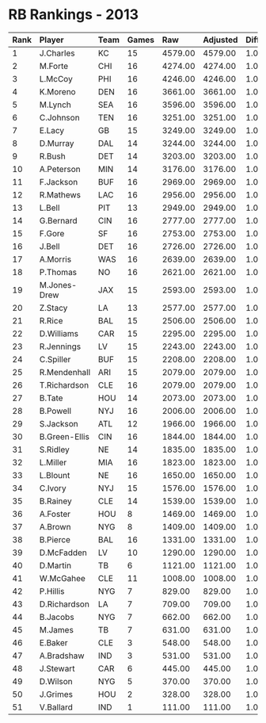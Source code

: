 # RB Rankings - 2013

| Rank | Player        | Team | Games | Raw     | Adjusted | Difficulty | Avg/Game | Typical | Consistency | Trend    |
| :----| :-------------| :----| :-----| :-------| :--------| :----------| :--------| :-------| :-----------| :--------|
| 1    | J.Charles     | KC   | 15    | 4579.00 | 4579.00  | 1.000      | 305.27   | 294.50  | 6/3/6       | +53.4%   |
| 2    | M.Forte       | CHI  | 16    | 4274.00 | 4274.00  | 1.000      | 267.12   | 283.00  | 10/1/5      | +58.4%   |
| 3    | L.McCoy       | PHI  | 16    | 4246.00 | 4246.00  | 1.000      | 265.38   | 276.50  | 8/4/4       | +56.4%   |
| 4    | K.Moreno      | DEN  | 16    | 3661.00 | 3661.00  | 1.000      | 228.81   | 225.00  | 8/1/7       | +93.6%   |
| 5    | M.Lynch       | SEA  | 16    | 3596.00 | 3596.00  | 1.000      | 224.75   | 219.00  | 7/1/8       | +104.5%  |
| 6    | C.Johnson     | TEN  | 16    | 3251.00 | 3251.00  | 1.000      | 203.19   | 206.00  | 9/2/5       | +67.1%   |
| 7    | E.Lacy        | GB   | 15    | 3249.00 | 3249.00  | 1.000      | 216.60   | 231.00  | 8/1/6       | +94.0%   |
| 8    | D.Murray      | DAL  | 14    | 3244.00 | 3244.00  | 1.000      | 231.71   | 239.00  | 8/1/5       | +75.9%   |
| 9    | R.Bush        | DET  | 14    | 3203.00 | 3203.00  | 1.000      | 228.79   | 242.00  | 8/1/5       | +90.1%   |
| 10   | A.Peterson    | MIN  | 14    | 3176.00 | 3176.00  | 1.000      | 226.86   | 224.50  | 7/0/7       | +132.2%  |
| 11   | F.Jackson     | BUF  | 16    | 2969.00 | 2969.00  | 1.000      | 185.56   | 195.50  | 9/1/6       | +63.0%   |
| 12   | R.Mathews     | LAC  | 16    | 2956.00 | 2956.00  | 1.000      | 184.75   | 209.00  | 9/1/6       | +96.8%   |
| 13   | L.Bell        | PIT  | 13    | 2949.00 | 2949.00  | 1.000      | 226.85   | 233.00  | 7/0/6       | +47.5%   |
| 14   | G.Bernard     | CIN  | 16    | 2777.00 | 2777.00  | 1.000      | 173.56   | 180.50  | 8/2/6       | +88.7%   |
| 15   | F.Gore        | SF   | 16    | 2753.00 | 2753.00  | 1.000      | 172.06   | 189.50  | 10/1/5      | +80.9%   |
| 16   | J.Bell        | DET  | 16    | 2726.00 | 2726.00  | 1.000      | 170.38   | 189.00  | 10/0/6      | +174.5%  |
| 17   | A.Morris      | WAS  | 16    | 2639.00 | 2639.00  | 1.000      | 164.94   | 173.00  | 7/4/5       | +48.0%   |
| 18   | P.Thomas      | NO   | 16    | 2621.00 | 2621.00  | 1.000      | 163.81   | 151.00  | 8/0/8       | +116.2%  |
| 19   | M.Jones-Drew  | JAX  | 15    | 2593.00 | 2593.00  | 1.000      | 172.87   | 155.50  | 4/2/9       | +83.9%   |
| 20   | Z.Stacy       | LA   | 13    | 2577.00 | 2577.00  | 1.000      | 198.23   | 187.00  | 6/0/7       | +123.2%  |
| 21   | R.Rice        | BAL  | 15    | 2506.00 | 2506.00  | 1.000      | 167.07   | 166.00  | 8/1/6       | +120.0%  |
| 22   | D.Williams    | CAR  | 15    | 2295.00 | 2295.00  | 1.000      | 153.00   | 149.50  | 8/1/6       | +72.6%   |
| 23   | R.Jennings    | LV   | 15    | 2243.00 | 2243.00  | 1.000      | 149.53   | 146.50  | 8/0/7       | +494.0%  |
| 24   | C.Spiller     | BUF  | 15    | 2208.00 | 2208.00  | 1.000      | 147.20   | 149.50  | 8/1/6       | +130.3%  |
| 25   | R.Mendenhall  | ARI  | 15    | 2079.00 | 2079.00  | 1.000      | 138.60   | 139.50  | 9/2/4       | +66.9%   |
| 26   | T.Richardson  | CLE  | 16    | 2079.00 | 2079.00  | 1.000      | 129.94   | 130.50  | 7/2/7       | +90.8%   |
| 27   | B.Tate        | HOU  | 14    | 2073.00 | 2073.00  | 1.000      | 148.07   | 135.00  | 7/0/7       | +82.4%   |
| 28   | B.Powell      | NYJ  | 16    | 2006.00 | 2006.00  | 1.000      | 125.38   | 124.50  | 6/3/7       | +104.9%  |
| 29   | S.Jackson     | ATL  | 12    | 1966.00 | 1966.00  | 1.000      | 163.83   | 169.50  | 6/1/5       | +93.9%   |
| 30   | B.Green-Ellis | CIN  | 16    | 1844.00 | 1844.00  | 1.000      | 115.25   | 111.50  | 6/2/8       | +136.5%  |
| 31   | S.Ridley      | NE   | 14    | 1835.00 | 1835.00  | 1.000      | 131.07   | 115.50  | 7/1/6       | +162.6%  |
| 32   | L.Miller      | MIA  | 16    | 1823.00 | 1823.00  | 1.000      | 113.94   | 119.50  | 8/2/6       | +159.6%  |
| 33   | L.Blount      | NE   | 16    | 1650.00 | 1650.00  | 1.000      | 103.12   | 83.00   | 5/3/8       | +250.8%  |
| 34   | C.Ivory       | NYJ  | 15    | 1576.00 | 1576.00  | 1.000      | 105.07   | 107.00  | 8/1/6       | +342.9%  |
| 35   | B.Rainey      | CLE  | 14    | 1539.00 | 1539.00  | 1.000      | 109.93   | 83.50   | 7/1/6       | +532.9%  |
| 36   | A.Foster      | HOU  | 8     | 1469.00 | 1469.00  | 1.000      | 183.62   | 206.50  | 3/2/3       | INACTIVE |
| 37   | A.Brown       | NYG  | 8     | 1409.00 | 1409.00  | 1.000      | 176.12   | 186.00  | 3/2/3       | +104.3%  |
| 38   | B.Pierce      | BAL  | 16    | 1331.00 | 1331.00  | 1.000      | 83.19    | 78.00   | 9/1/6       | +160.7%  |
| 39   | D.McFadden    | LV   | 10    | 1290.00 | 1290.00  | 1.000      | 129.00   | 125.00  | 6/0/4       | +241.8%  |
| 40   | D.Martin      | TB   | 6     | 1121.00 | 1121.00  | 1.000      | 186.83   | 199.00  | 3/1/2       | INACTIVE |
| 41   | W.McGahee     | CLE  | 11    | 1008.00 | 1008.00  | 1.000      | 91.64    | 75.50   | 3/2/6       | INACTIVE |
| 42   | P.Hillis      | NYG  | 7     | 829.00  | 829.00   | 1.000      | 118.43   | 123.50  | 4/0/3       | +159.3%  |
| 43   | D.Richardson  | LA   | 7     | 709.00  | 709.00   | 1.000      | 101.29   | 105.50  | 5/0/2       | INACTIVE |
| 44   | B.Jacobs      | NYG  | 7     | 662.00  | 662.00   | 1.000      | 94.57    | 63.00   | 2/0/5       | INACTIVE |
| 45   | M.James       | TB   | 7     | 631.00  | 631.00   | 1.000      | 90.14    | 77.00   | 4/0/3       | INACTIVE |
| 46   | E.Baker       | CLE  | 3     | 548.00  | 548.00   | 1.000      | 182.67   | 182.67  | 1/0/2       | N/A      |
| 47   | A.Bradshaw    | IND  | 3     | 531.00  | 531.00   | 1.000      | 177.00   | 177.00  | 1/0/2       | INACTIVE |
| 48   | J.Stewart     | CAR  | 6     | 445.00  | 445.00   | 1.000      | 74.17    | 76.00   | 3/0/3       | INACTIVE |
| 49   | D.Wilson      | NYG  | 5     | 370.00  | 370.00   | 1.000      | 74.00    | 65.00   | 2/0/3       | INACTIVE |
| 50   | J.Grimes      | HOU  | 2     | 328.00  | 328.00   | 1.000      | 164.00   | 164.00  | 1/0/1       | N/A      |
| 51   | V.Ballard     | IND  | 1     | 111.00  | 111.00   | 1.000      | 111.00   | 111.00  | 0/1/0       | INACTIVE |

